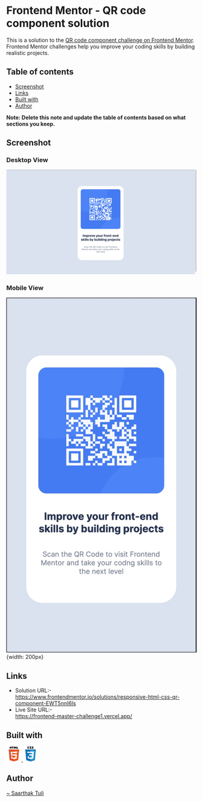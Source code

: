 # Frontend Mentor - QR code component solution

This is a solution to the [QR code component challenge on Frontend Mentor](https://www.frontendmentor.io/challenges/qr-code-component-iux_sIO_H). Frontend Mentor challenges help you improve your coding skills by building realistic projects.

## Table of contents

- [Screenshot](#screenshot)
- [Links](#links)
- [Built with](#built-with)
- [Author](#author)

**Note: Delete this note and update the table of contents based on what sections you keep.**

## Screenshot

### Desktop View

![](./design/final/desktop-view.jpg)

### Mobile View

![](./design/final/mobile-view.jpg) {width: 200px}

## Links

- Solution URL:- <br />https://www.frontendmentor.io/solutions/responsive-html-css-qr-component-EWT5nnI6ls
- Live Site URL:- <br />https://frontend-master-challenge1.vercel.app/

## Built with

<a href="https://www.w3.org/html/" target="_blank" rel="noreferrer"> <img src="https://raw.githubusercontent.com/devicons/devicon/master/icons/html5/html5-original-wordmark.svg" alt="html5" width="40" height="40"/> </a>
<a href="https://www.w3schools.com/css/" target="_blank" rel="noreferrer"> <img src="https://raw.githubusercontent.com/devicons/devicon/master/icons/css3/css3-original-wordmark.svg" alt="css3" width="40" height="40"/> </a>

## Author

[ ~ Saarthak Tuli](https://github.com/SaarthakTuli)
